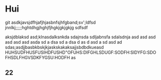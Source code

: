 # Hui
git 
asdkjavsjdfhjafjhjasbnfsjhfgband;sv';ldfsd
jnnlkj;;;;;hghtdhgjhghjfjhgkjgkjgkjg
sdfsdf

aksjdblaksd
asd;klnasdalksnkda
sdajnsda
sdljabnsfa
sdalsdnja
asd
asd
asd
asd
asd
asd
asda
sd
a
dsa
sd
a
dsa
d
as
d
asd
a
sd
asd
ad
sdas;asdjjbasbkbskjkjaskskakaksajjsbdbdkueasd
HUHSUDFHUSFUSIHDFUSHD"OFUHS:DIFGHLSDUGF:SODFH:SIDYFG:SDOFHSDLFHGVSDKFYGSU:HODFH
as
## 22